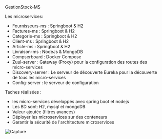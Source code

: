 GestionStock-MS

Les microservices:
  - Fournisseurs-ms : Springboot & H2
  - Factures-ms : Springboot & H2
  - Categorie-ms : Springboot & H2
  - Client-ms : Springboot & H2
  - Article-ms : Springboot & H2
  - Livraison-ms : NodeJs & MongoDB
  - Compserboard : Docker Compose
  - Zuul-server : Gateway (Proxy) pour la configuration des routes des micro-services
  - Discovery-server : Le serveur de découverte Eureka pour la découverte de tous les micro-services
  - Config-server : le serveur de configuration

Taches réalisées :
- les micro-services développés avec spring boot et nodejs 
- Les BD sont: H2, mysql et mongoDB
- Valeur ajoutée (filtres avancés)
- Déployer les microservices sur des conteneurs
- Garantir la sécurité de l'architecture microservices


![Capture](https://user-images.githubusercontent.com/49615834/139246847-25319040-cfbf-4d55-b5f1-e84147512f14.JPG)

